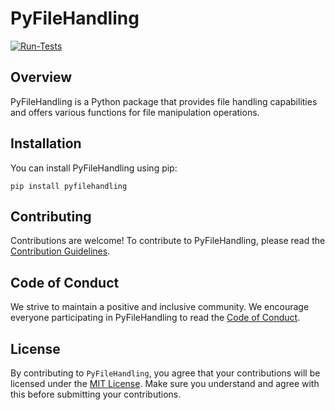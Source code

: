 # PyFileHandling
[![Run-Tests](https://github.com/JeelDobariya38/PyFileHandling/actions/workflows/Run-Tests.yaml/badge.svg)](https://github.com/JeelDobariya38/PyFileHandling/actions/workflows/Run-Tests.yaml)

## Overview
PyFileHandling is a Python package that provides file handling capabilities and offers various functions for file manipulation operations.

## Installation

You can install PyFileHandling using pip:

```shell
pip install pyfilehandling
```

## Contributing

Contributions are welcome! To contribute to PyFileHandling, please read the [Contribution Guidelines](CONTRIBUTING.md).

## Code of Conduct

We strive to maintain a positive and inclusive community. We encourage everyone participating in PyFileHandling to read the [Code of Conduct](CODE_OF_CONDUCT.md).

## License

By contributing to `PyFileHandling`, you agree that your contributions will be licensed under the [MIT License](LICENSE.txt). Make sure you understand and agree with this before submitting your contributions.
